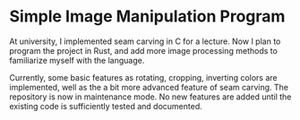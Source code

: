 # Simple Image Manipulation Program
At university, I implemented seam carving in C for a lecture. Now I plan to
program the project in Rust, and add more image processing methods to
familiarize myself with the language.

Currently, some basic features as rotating, cropping, inverting colors are
implemented, well as the a bit more advanced feature of seam carving. The
repository is now in maintenance mode. No new features are added until the
existing code is sufficiently tested and documented.
